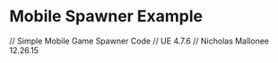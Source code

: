 # Mobile Spawner Example
// Simple Mobile Game Spawner Code
// UE 4.7.6
// Nicholas Mallonee 12.26.15
